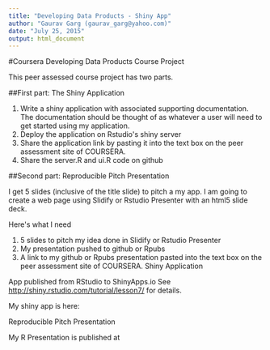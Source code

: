 ```yaml
---
title: "Developing Data Products - Shiny App"
author: "Gaurav Garg (gaurav_garg@yahoo.com)"
date: "July 25, 2015"
output: html_document
---
```


#Coursera Developing Data Products Course Project

This peer assessed course project has two parts.

##First part: The Shiny Application

1. Write a shiny application with associated supporting documentation. The documentation should be thought of as whatever a user will need to get started using my application.
2. Deploy the application on Rstudio's shiny server
3. Share the application link by pasting it into the text box on the peer assessment site of COURSERA.
4. Share the server.R and ui.R code on github

##Second part: Reproducible Pitch Presentation

I get 5 slides (inclusive of the title slide) to pitch a my app. I am going to create a web page using Slidify or Rstudio Presenter with an html5 slide deck.

Here's what I need
1. 5 slides to pitch my idea done in Slidify or Rstudio Presenter
2. My presentation pushed to github or Rpubs
3. A link to my github or Rpubs presentation pasted into the text box on the peer assessment site of COURSERA.
Shiny Application

App published from RStudio to ShinyApps.io
See http://shiny.rstudio.com/tutorial/lesson7/ for details.

My shiny app is here: 

Reproducible Pitch Presentation

My R Presentation is published at 